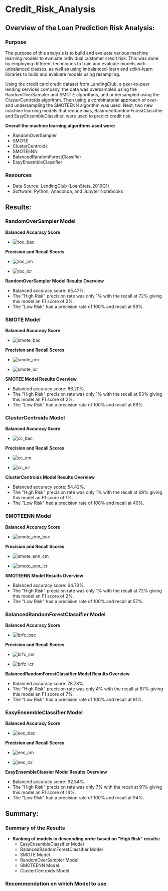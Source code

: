 # Credit_Risk_Analysis

## Overview of the Loan Prediction Risk Analysis:

### Purpose

The purpose of this analysis is to build and evaluate various machine learning models to evaluate individual customer credit risk. This was done by employing different techniques to train and evaluate models with unbalanced classes, as well as using imbalanced-learn and scikit-learn libraries to build and evaluate models using resampling.

Using the credit card credit dataset from LendingClub, a peer-to-peer lending services company, the data was oversampled using the RandomOverSampler and SMOTE algorithms, and undersampled using the ClusterCentroids algorithm. Then using a combinatorial approach of over- and undersampling the SMOTEENN algorithm was used. Next, two new machine learning models that reduce bias, BalancedRandomForestClassifier and EasyEnsembleClassifier, were used to predict credit risk. 

**Overall the machine learning algorithms used were:**
- RandomOverSampler
- SMOTE
- ClusterCentroids
- SMOTEENN
- BalancedRandomForestClassifier
- EasyEnsembleClassifier

### Resources
- Data Source: LendingClub (LoanStats_2019Q1)
- Software: Python, Anaconda, and Jupyter Notebooks


## Results:

### RandomOverSampler Model

**Balanced Accuracy Score**

- ![roc_bac](https://github.com/pfrivas/Credit_Risk_Analysis/blob/main/Images/RandomOversampler%20Model/RandomOverSampler_BalancedAccuracyScore.png)

**Precision and Recall Scores**

- ![roc_cm](https://github.com/pfrivas/Credit_Risk_Analysis/blob/main/Images/RandomOversampler%20Model/RandomOverSampler_ConfusionMatrix.png)

- ![roc_icr](https://github.com/pfrivas/Credit_Risk_Analysis/blob/main/Images/RandomOversampler%20Model/RandomOversampler_ICR.png)

**RandomOverSampler Model Results Overview**
- Balanced accuracy score: 65.47%.
- The "High Risk" precision rate was only 1% with the recall at 72% giving this model an F1 score of 2%.
- The "Low Risk" had a precision rate of 100% and recall at 59%.


### SMOTE Model

**Balanced Accuracy Score**

- ![smote_bac](https://github.com/pfrivas/Credit_Risk_Analysis/blob/main/Images/SMOTE%20Model/SMOTE_BalancedAccuracyScore.png)

**Precision and Recall Scores**

- ![smote_cm](https://github.com/pfrivas/Credit_Risk_Analysis/blob/main/Images/SMOTE%20Model/SMOTE_ConfusionMatrix.png)

- ![smote_icr](https://github.com/pfrivas/Credit_Risk_Analysis/blob/main/Images/SMOTE%20Model/SMOTE_ICR.png)

**SMOTEE Model Results Overview**
- Balanced accuracy score: 66.20%.
- The "High Risk" precision rate was only 1% with the recall at 63% giving this model an F1 score of 2%.
- The "Low Risk" had a precision rate of 100% and recall at 69%.



### ClusterCentroids Model

**Balanced Accuracy Score**

- ![cc_bac](https://github.com/pfrivas/Credit_Risk_Analysis/blob/main/Images/ClusterCentroids%20Model/ClusterCentroids_BalancedAccuracyScore.png)

**Precision and Recall Scores**

- ![cc_cm](https://github.com/pfrivas/Credit_Risk_Analysis/blob/main/Images/ClusterCentroids%20Model/ClusterCentroids_ConfusionMatrix.png)

- ![cc_icr](https://github.com/pfrivas/Credit_Risk_Analysis/blob/main/Images/ClusterCentroids%20Model/ClusterCentroids_ICR.png)

**ClusterCentroids Model Results Overview**
- Balanced accuracy score: 54.42%.
- The "High Risk" precision rate was only 1% with the recall at 69% giving this model an F1 score of 1%.
- The "Low Risk" had a precision rate of 100% and recall at 40%.


### SMOTEENN Model

**Balanced Accuracy Score**

- ![smote_enn_bac](https://github.com/pfrivas/Credit_Risk_Analysis/blob/main/Images/SMOTEENN%20Model/SMOTEEN_BalancedAccuracyScore.png)

**Precision and Recall Scores**

- ![smote_enn_cm](https://github.com/pfrivas/Credit_Risk_Analysis/blob/main/Images/SMOTEENN%20Model/SMOTEEN_ConfusionMatrix.png)

- ![smote_enn_icr](https://github.com/pfrivas/Credit_Risk_Analysis/blob/main/Images/SMOTEENN%20Model/SMOTEEN_ICR.png)

**SMOTEENN Model Results Overview**
- Balanced accuracy score: 64.73%.
- The "High Risk" precision rate was only 1% with the recall at 72% giving this model an F1 score of 2%.
- The "Low Risk" had a precision rate of 100% and recall at 57%.


### BalancedRandomForestClassifier Model 

**Balanced Accuracy Score**

- ![brfc_bac](https://github.com/pfrivas/Credit_Risk_Analysis/blob/main/Images/BalancedRandomForest%20Classifier%20Model/RandomForest_BalancedAccuracyScore.png)

**Precision and Recall Scores**

- ![brfc_cm](https://github.com/pfrivas/Credit_Risk_Analysis/blob/main/Images/BalancedRandomForest%20Classifier%20Model/RandomForest_ConfusionMatrix.png)

- ![brfc_icr](https://github.com/pfrivas/Credit_Risk_Analysis/blob/main/Images/BalancedRandomForest%20Classifier%20Model/RandomForest_ICR.png)

**BalancedRandomForestClassifier Model Results Overview**
- Balanced accuracy score: 78.78%.
- The "High Risk" precision rate was only 4% with the recall at 67% giving this model an F1 score of 7%.
- The "Low Risk" had a precision rate of 100% and recall at 91%.


### EasyEnsembleClassifier Model

**Balanced Accuracy Score**

- ![eec_bac](https://github.com/pfrivas/Credit_Risk_Analysis/blob/main/Images/EasyEnsembleClassifier%20Model/EEC_BalancedAccuracyScore.png)

**Precision and Recall Scores**

- ![eec_cm](https://github.com/pfrivas/Credit_Risk_Analysis/blob/main/Images/EasyEnsembleClassifier%20Model/EEC_ConfusionMatrix.png)

- ![eec_icr](https://github.com/pfrivas/Credit_Risk_Analysis/blob/main/Images/EasyEnsembleClassifier%20Model/EEC_ICR.png)

**EasyEnsembleClassier Model Results Overview**
- Balanced accuracy score: 92.54%.
- The "High Risk" precision rate was only 7% with the recall at 91% giving this model an F1 score of 14%.
- The "Low Risk" had a precision rate of 100% and recall at 94%.


## Summary:

### Summary of the Results
- **Ranking of models in descending order based on "High Risk" results:**
  - EasyEnsembleClassifier Model
  - BalancedRandomForestClassifier Model
  - SMOTE Model
  - RandomOverSampler Model
  - SMOTEENN Model
  - ClusterCentroids Model

### Recommendation on which Model to use
